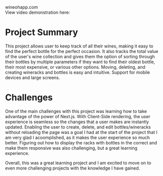 wineohapp.com                                                                                                                                                                       
View video demonstration here: 

# Project Summary
This project allows user to keep track of all their wines, making it easy to find the perfect bottle for the perfect occasion. It also tracks the total value of the user's wine collection and gives them the option of sorting through their bottles by multiple parameters if they want to find their oldest bottle, their most expensive, or various other options. Moving, deleting, and creating wineracks and bottles is easy and intuitive. Support for mobile devices and large screens.

# Challenges
One of the main challenges with this project was learning how to take advantage of the power of Next.js. With Client-Side rendering, the user experience is seamless so the changes that a user makes are instantly updated. Enabling the user to create, delete, and edit bottles/wineracks without reloading the page was a goal I had at the start of the project that I am very glad I acoomplished, as it makes the user experience so much better. Figuring out how to display the racks with bottles in the correct and make them responsive was also challenging, but a great learning experience. 

Overall, this was a great learning project and I am excited to move on to even more challenging projects with the knowledge I have gained.
